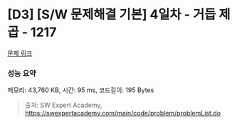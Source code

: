# [D3] [S/W 문제해결 기본] 4일차 - 거듭 제곱 - 1217 

[문제 링크](https://swexpertacademy.com/main/code/problem/problemDetail.do?contestProbId=AV14dUIaAAUCFAYD) 

### 성능 요약

메모리: 43,760 KB, 시간: 95 ms, 코드길이: 195 Bytes



> 출처: SW Expert Academy, https://swexpertacademy.com/main/code/problem/problemList.do